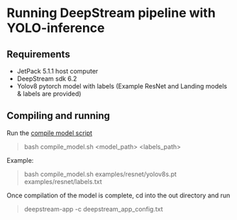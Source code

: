# Running DeepStream pipeline with YOLO-inference

## Requirements

* JetPack 5.1.1 host computer
* DeepStream sdk 6.2
* Yolov8 pytorch model with labels (Example ResNet and Landing models & labels are provided)

## Compiling and running

Run the [compile model script](./compile_model.sh)
> bash compile_model.sh <model_path> <labels_path>

Example:
> bash compile_model.sh examples/resnet/yolov8s.pt examples/resnet/labels.txt


Once compilation of the model is complete, cd into the out directory and run 
> deepstream-app -c deepstream_app_config.txt